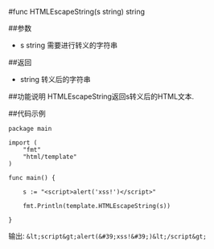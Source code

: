 #func HTMLEscapeString(s string) string

##参数
- s string 需要进行转义的字符串

##返回
- string 转义后的字符串

##功能说明
HTMLEscapeString返回s转义后的HTML文本.

##代码示例

	package main
	
	import (
		"fmt"
		"html/template"
	)
	
	func main() {
	
		s := "<script>alert('xss!')</script>"
	
		fmt.Println(template.HTMLEscapeString(s))
	
	}
	
输出:	
	`&lt;script&gt;alert(&#39;xss!&#39;)&lt;/script&gt;`
